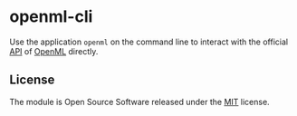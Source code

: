# openml-cli

Use the application `openml` on the command line to interact with the official [API](https://openml.github.io/OpenML/REST-API/) of [OpenML](https://www.openml.org) directly.

## License

The module is Open Source Software released under the [MIT](license.txt) license.
